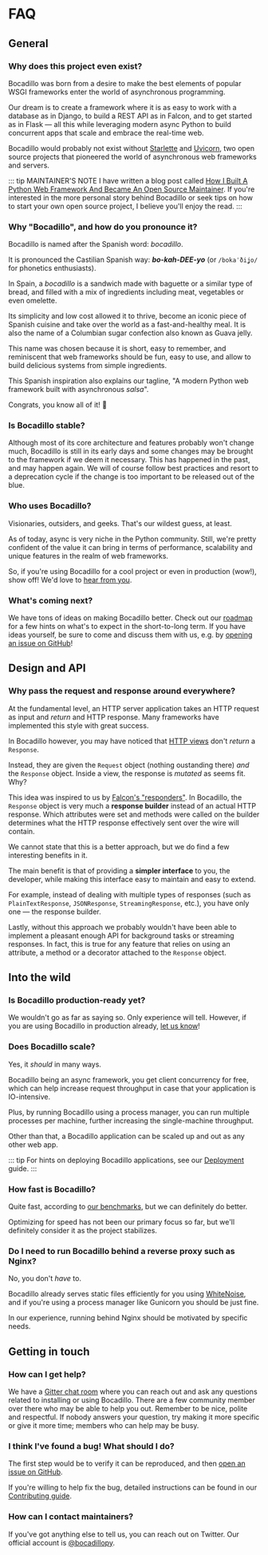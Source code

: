 # FAQ

## General

### Why does this project even exist?

Bocadillo was born from a desire to make the best elements of popular WSGI frameworks enter the world of asynchronous programming.

Our dream is to create a framework where it is as easy to work with a database as in Django, to build a REST API as in Falcon, and to get started as in Flask — all this while leveraging modern async Python to build concurrent apps that scale and embrace the real-time web.

Bocadillo would probably not exist without [Starlette][starlette] and [Uvicorn][uvicorn], two open source projects that pioneered the world of asynchronous web frameworks and servers.

[starlette]: https://www.starlette.io
[uvicorn]: https://www.uvicorn.org

::: tip MAINTAINER'S NOTE
I have written a blog post called [How I Built A Python Web Framework And Became An Open Source Maintainer](https://blog.florimondmanca.com/how-i-built-a-web-framework-and-became-an-open-source-maintainer). If you're interested in the more personal story behind Bocadillo or seek tips on how to start your own open source project, I believe you'll enjoy the read.
:::

### Why "Bocadillo", and how do you pronounce it?

Bocadillo is named after the Spanish word: *bocadillo*.

It is pronounced the Castilian Spanish way: _**bo-kah-DEE-yo**_ (or `/bokaˈðiʝo/` for phonetics enthusiasts).

In Spain, a *bocadillo* is a sandwich made with baguette or a similar type of bread, and filled with a mix of ingredients including meat, vegetables or even omelette.

Its simplicity and low cost allowed it to thrive, become an iconic piece of Spanish cuisine and take over the world as a fast-and-healthy meal. It is also the name of a Columbian sugar confection also known as Guava jelly.

This name was chosen because it is short, easy to remember, and reminiscent that web frameworks should be fun, easy to use, and allow to build delicious systems from simple ingredients.

This Spanish inspiration also explains our tagline, "A modern Python web framework built with asynchronous *salsa*".

Congrats, you know all of it! 🎉

### Is Bocadillo stable?

Although most of its core architecture and features probably won't change much, Bocadillo is still in its early days and some changes may be brought to the framework if we deem it necessary. This has happened in the past, and may happen again. We will of course follow best practices and resort to a deprecation cycle if the change is too important to be released out of the blue.

### Who uses Bocadillo?

Visionaries, outsiders, and geeks. That's our wildest guess, at least.

As of today, async is very niche in the Python community. Still, we're pretty confident of the value it can bring in terms of performance, scalability and unique features in the realm of web frameworks.

So, if you're using Bocadillo for a cool project or even in production (wow!), show off! We'd love to [hear from you][contact-maintainers].

### What's coming next?

We have tons of ideas on making Bocadillo better. Check out our [roadmap] for a few hints on what's to expect in the short-to-long term. If you have ideas yourself, be sure to come and discuss them with us, e.g. by [opening an issue on GitHub][github-issues]!

[roadmap]: https://github.com/bocadilloproject/bocadillo/blob/master/ROADMAP.md

## Design and API

### Why pass the request and response around everywhere?

At the fundamental level, an HTTP server application takes an HTTP request as input and *return* and HTTP response. Many frameworks have implemented this style with great success.

In Bocadillo however, you may have noticed that [HTTP views][http-views] don't *return* a `Response`.

[http-views]: ../guides/http/views.md

Instead, they are given the `Request` object (nothing oustanding there) *and* the `Response` object. Inside a view, the response is *mutated* as seems fit. Why?

This idea was inspired to us by [Falcon's "responders"][falcon-responders]. In Bocadillo, the `Response` object is very much a **response builder** instead of an actual HTTP response. Which attributes were set and methods were called on the builder determines what the HTTP response effectively sent over the wire will contain.

[falcon-responders]: https://falcon.readthedocs.io/en/stable/user/tutorial.html#creating-resources

We cannot state that this is a better approach, but we do find a few interesting benefits in it.

The main benefit is that of providing a **simpler interface** to you, the developer, while making this interface easy to maintain and easy to extend.

For example, instead of dealing with multiple types of responses (such as `PlainTextResponse`, `JSONResponse`, `StreamingResponse`, etc.), you have only one — the response builder.

Lastly, without this approach we probably wouldn't have been able to implement a pleasant enough API for background tasks or streaming responses. In fact, this is true for any feature that relies on using an attribute, a method or a decorator attached to the `Response` object.

## Into the wild

### Is Bocadillo production-ready yet?

We wouldn't go as far as saying so. Only experience will tell. However, if you are using Bocadillo in production already, [let us know][contact-maintainers]!

### Does Bocadillo scale?

Yes, it *should* in many ways.

Bocadillo being an async framework, you get client concurrency for free, which can help increase request throughput in case that your application is IO-intensive.

Plus, by running Bocadillo using a process manager, you can run multiple processes per machine, further increasing the single-machine throughput.

Other than that, a Bocadillo application can be scaled up and out as any other web app.

::: tip
For hints on deploying Bocadillo applications, see our [Deployment](../discussions/deployment.md) guide.
:::

### How fast is Bocadillo?

Quite fast, according to [our benchmarks][benchmarks], but we can definitely do better.

[benchmarks]: https://github.com/bocadilloproject/benchmarks

Optimizing for speed has not been our primary focus so far, but we'll definitely consider it as the project stabilizes.

### Do I need to run Bocadillo behind a reverse proxy such as Nginx?

No, you don't *have* to.

Bocadillo already serves static files efficiently for you using [WhiteNoise](http://whitenoise.evans.io/en/stable/), and if you're using a process manager like Gunicorn you should be just fine.

In our experience, running behind Nginx should be motivated by specific needs.

## Getting in touch

### How can I get help?

We have a [Gitter chat room][gitter] where you can reach out and ask any questions related to installing or using Bocadillo. There are a few community member over there who may be able to help you out. Remember to be nice, polite and respectful. If nobody answers your question, try making it more specific or give it more time; members who can help may be busy.

[gitter]: https://gitter.im/bocadilloproject/bocadillo

### I think I've found a bug! What should I do?

The first step would be to verify it can be reproduced, and then [open an issue on GitHub][github-issues].

If you're willing to help fix the bug, detailed instructions can be found in our [Contributing guide][contributing].

[contributing]: https://github.com/bocadilloproject/bocadillo/blob/master/CONTRIBUTING.md

### How can I contact maintainers?

If you've got anything else to tell us, you can reach out on Twitter. Our official account is [@bocadillopy].

[@bocadillopy]: https://twitter.com/bocadillopy

[contact-maintainers]: #how-can-i-contact-maintainers
[github-issues]: https://github.com/bocadilloproject/bocadillo/issues/new/choose

